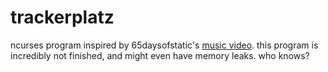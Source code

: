 # trackerplatz
ncurses program inspired by 65daysofstatic's [music video](https://www.youtube.com/watch?v=l73eDjbpPzA). this program is incredibly not finished, and might even have memory leaks. who knows?